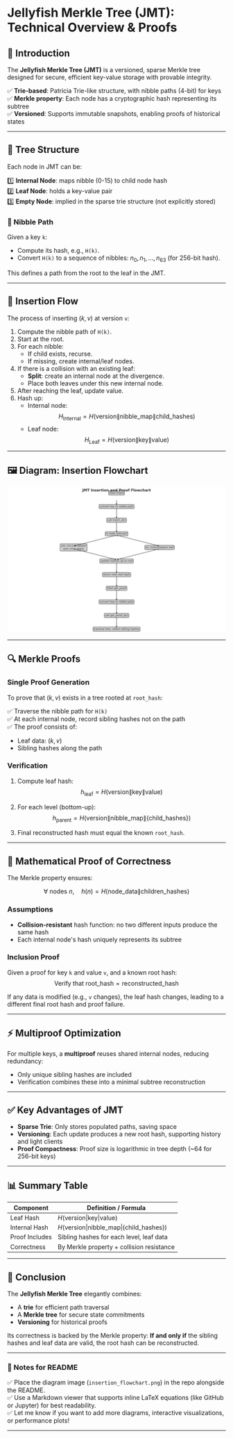# Jellyfish Merkle Tree (JMT): Technical Overview & Proofs

## 📌 Introduction

The **Jellyfish Merkle Tree (JMT)** is a versioned, sparse Merkle tree designed for secure, efficient key-value storage with provable integrity.

✅ **Trie-based**: Patricia Trie-like structure, with nibble paths (4-bit) for keys  
✅ **Merkle property**: Each node has a cryptographic hash representing its subtree  
✅ **Versioned**: Supports immutable snapshots, enabling proofs of historical states  

---

## 🌳 Tree Structure

Each node in JMT can be:

1️⃣ **Internal Node**: maps nibble (0-15) to child node hash  
2️⃣ **Leaf Node**: holds a key-value pair  
3️⃣ **Empty Node**: implied in the sparse trie structure (not explicitly stored)  

### 🔎 Nibble Path

Given a key `k`:
- Compute its hash, e.g., `H(k)`.
- Convert `H(k)` to a sequence of nibbles: $n_0, n_1, \ldots, n_{63}$ (for 256-bit hash).

This defines a path from the root to the leaf in the JMT.

---

## 🔧 Insertion Flow

The process of inserting $(k, v)$ at version `v`:

1. Compute the nibble path of `H(k)`.
2. Start at the root.
3. For each nibble:
   - If child exists, recurse.
   - If missing, create internal/leaf nodes.
4. If there is a collision with an existing leaf:
   - **Split**: create an internal node at the divergence.
   - Place both leaves under this new internal node.
5. After reaching the leaf, update value.
6. Hash up:
   - Internal node:
     $$
     H_\text{Internal} = H(\text{version} \| \text{nibble\_map} \| \text{child\_hashes})
     $$
   - Leaf node:
     $$
     H_\text{Leaf} = H(\text{version} \| \text{key} \| \text{value})
     $$

---

## 🖼️ Diagram: Insertion Flowchart

![Insertion Flowchart](insertion_flowchart.png)

---

## 🔍 Merkle Proofs

### Single Proof Generation

To prove that $(k, v)$ exists in a tree rooted at `root_hash`:

✅ Traverse the nibble path for `H(k)`  
✅ At each internal node, record sibling hashes not on the path  
✅ The proof consists of:
- Leaf data: $(k, v)$
- Sibling hashes along the path  

### Verification

1. Compute leaf hash:
$$
h_\text{leaf} = H(\text{version} \| \text{key} \| \text{value})
$$

2. For each level (bottom-up):
$$
h_\text{parent} = H(\text{version} \| \text{nibble\_map} \| \{\text{child\_hashes}\})
$$

3. Final reconstructed hash must equal the known `root_hash`.

---

## 🧮 Mathematical Proof of Correctness

The Merkle property ensures:

$$
\forall \text{ nodes } n, \quad h(n) = H(\text{node\_data} \| \text{children\_hashes})
$$

### Assumptions
- **Collision-resistant** hash function: no two different inputs produce the same hash
- Each internal node's hash uniquely represents its subtree

### Inclusion Proof
Given a proof for key `k` and value `v`, and a known root hash:
$$
\text{Verify that } \text{root\_hash} = \text{reconstructed\_hash}
$$

If any data is modified (e.g., `v` changes), the leaf hash changes, leading to a different final root hash and proof failure.

---

## ⚡ Multiproof Optimization

For multiple keys, a **multiproof** reuses shared internal nodes, reducing redundancy:

- Only unique sibling hashes are included
- Verification combines these into a minimal subtree reconstruction

---

## ✅ Key Advantages of JMT

- **Sparse Trie**: Only stores populated paths, saving space
- **Versioning**: Each update produces a new root hash, supporting history and light clients
- **Proof Compactness**: Proof size is logarithmic in tree depth (~64 for 256-bit keys)

---

## 📊 Summary Table

| Component        | Definition / Formula                                                      |
|------------------|----------------------------------------------------------------------------|
| Leaf Hash        | $H(\text{version} \| \text{key} \| \text{value})$                          |
| Internal Hash    | $H(\text{version} \| \text{nibble\_map} \| \{\text{child\_hashes}\})$      |
| Proof Includes   | Sibling hashes for each level, leaf data                                  |
| Correctness      | By Merkle property + collision resistance                                 |

---

## 🎯 Conclusion

The **Jellyfish Merkle Tree** elegantly combines:

- A **trie** for efficient path traversal
- A **Merkle tree** for secure state commitments
- **Versioning** for historical proofs

Its correctness is backed by the Merkle property: **If and only if** the sibling hashes and leaf data are valid, the root hash can be reconstructed.

---

### 📝 Notes for README

✅ Place the diagram image (`insertion_flowchart.png`) in the repo alongside the README.  
✅ Use a Markdown viewer that supports inline LaTeX equations (like GitHub or Jupyter) for best readability.  
✅ Let me know if you want to add more diagrams, interactive visualizations, or performance plots!

---
